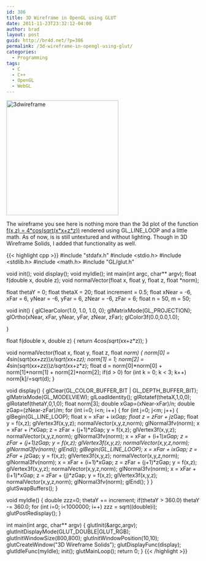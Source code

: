 ```yaml
---
id: 386
title: 3D Wireframe in OpenGL using GLUT
date: 2011-11-23T23:32:12-04:00
author: brad
layout: post
guid: http://br4d.net/?p=386
permalink: /3d-wireframe-in-opengl-using-glut/
categories:
  - Programming
tags:
  - C
  - C++
  - OpenGL
  - WebGL
---
```

[<img class="float-right size-medium wp-image-387" src="/images/2015/01/3dwireframe-292x300.png" alt="3dwireframe" width="292" height="300" srcset="/images/2015/01/3dwireframe-292x300.png 292w, /images/2015/01/3dwireframe.png 490w" sizes="(max-width: 292px) 100vw, 292px" />](/images/2015/01/3dwireframe.png)

The wireframe you see here is nothing more than the 3d plot of the function [f(x,z) = 4\*cos(sqrt(x\*x+z*z))](http://www.wolframalpha.com/input/?i=plot+4*cos%28sqrt%28x*x%2Bz*z%29%29+from+-6+to+6) rendered using GL\_LINE\_LOOP and a little math. As of now, is is still untextured and without lighting. Though in 3D Wireframe Solids, I added that functionality as well.

{{< highlight cpp >}}
#include "stdafx.h"
#include <stdio.h>
#include <stdlib.h>
#include <math.h>
#include "GL/glut.h"

void init();
void display();
void myIdle();
int main(int argc, char** argv);
float f(double x, double z);
void normalVector(float x, float y, float z, float *norm);

float thetaY = 0;
float thetaX = 20;
float increment = 0.5;
float xNear = -6, xFar = 6, yNear = -6, yFar = 6, zNear = -6, zFar = 6;
float n = 50, m = 50;

void init()
{
    glClearColor(1.0, 1.0, 1.0, 0);
    glMatrixMode(GL_PROJECTION);
    glOrtho(xNear, xFar, yNear, yFar, zNear, zFar);
    glColor3f(0.0,0.0,1.0);

}

float f(double x, double z)
{
    return 4*cos(sqrt(x*x+z*z));
}

void normalVector(float x, float y, float z, float *norm)
{
    norm[0] = 4*sin(sqrt(x*x+z*z))*x/sqrt(x*x+z*z);
    norm[1] = 1;
    norm[2] = 4*sin(sqrt(x*x+z*z))*z/sqrt(x*x+z*z);
    float d = norm[0]*norm[0] + norm[1]*norm[1] + norm[2]*norm[2];
    if(d > 0)
        for (int k = 0; k < 3; k++)
            norm[k]/=sqrt(d);
}

void display()
{
    glClear(GL_COLOR_BUFFER_BIT | GL_DEPTH_BUFFER_BIT);
    glMatrixMode(GL_MODELVIEW);
    glLoadIdentity();
    glRotatef(thetaX,1,0,0);
    glRotatef(thetaY,0,1,0);
    float norm[3];
    double xGap=(xNear-xFar)/n;
    double zGap=(zNear-zFar)/m;
    for (int i=0; i<n; i++)
    {
        for (int j=0; j<m; j++)
        {
            glBegin(GL_LINE_LOOP);
                float x = xFar + i*xGap;
                float z = zFar + j*zGap;
                float y = f(x,z);
                glVertex3f(x,y,z);
                normalVector(x,y,z,norm);
                glNormal3fv(norm);
                x = xFar + i*xGap;
                z = zFar + (j+1)*zGap;
                y = f(x,z);
                glVertex3f(x,y,z);
                normalVector(x,y,z,norm);
                glNormal3fv(norm);
                x = xFar + (i+1)*xGap;
                z = zFar + (j+1)*zGap;
                y = f(x,z);
                glVertex3f(x,y,z);
                normalVector(x,y,z,norm);
                glNormal3fv(norm);
            glEnd();
            glBegin(GL_LINE_LOOP);
                x = xFar + i*xGap;
                z = zFar + j*zGap;
                y = f(x,z);
                glVertex3f(x,y,z);
                normalVector(x,y,z,norm);
                glNormal3fv(norm);
                x = xFar + (i+1)*xGap;
                z = zFar + (j+1)*zGap;
                y = f(x,z);
                glVertex3f(x,y,z);
                normalVector(x,y,z,norm);
                glNormal3fv(norm);
                x = xFar + (i+1)*xGap;
                z = zFar + (j)*zGap;
                y = f(x,z);
                glVertex3f(x,y,z);
                normalVector(x,y,z,norm);
                glNormal3fv(norm);
            glEnd();
        }
    }
    glutSwapBuffers();
}

void myIdle()
{
    double zzz=0;
    thetaY += increment;
    if(thetaY > 360.0)
        thetaY -= 360.0;
    for (int i=0; i<1000000; i++)
        zzz = sqrt((double)i);
    glutPostRedisplay();
}

int main(int argc, char** argv)
{
    glutInit(&argc,argv);
    glutInitDisplayMode(GLUT_DOUBLE|GLUT_RGB);
    glutInitWindowSize(800,800);
    glutInitWindowPosition(10,10);
    glutCreateWindow("3D Wireframe Solids");
    glutDisplayFunc(display);
    glutIdleFunc(myIdle);
    init();
    glutMainLoop();
    return 0;
}
{{< /highlight >}}
